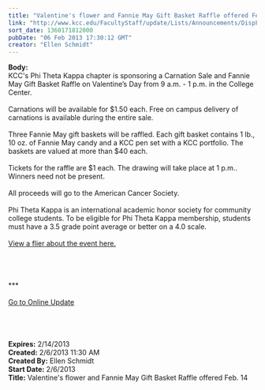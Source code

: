 ```yaml
---
title: "Valentine's flower and Fannie May Gift Basket Raffle offered Feb. 14 "
link: "http://www.kcc.edu/FacultyStaff/update/Lists/Announcements/DispForm.aspx?ID=983"
sort_date: 1360171812000
pubDate: "06 Feb 2013 17:30:12 GMT"
creator: "Ellen Schmidt"
---
```


<div><b>Body:</b> <div class="ExternalClassE11735CF40D8471A80EC47058D9FD7AD"><div>KCC's Phi Theta Kappa chapter is sponsoring a Carnation Sale and Fannie May Gift Basket Raffle on Valentine’s Day from 9 a.m. - 1 p.m. in the College Center.</div>
<div><br />Carnations will be available for $1.50 each. Free on campus delivery of carnations is available during the entire sale.</div>
<div> </div>
<div>Three Fannie May gift baskets will be raffled. Each gift basket contains 1 lb., 10 oz. of Fannie May candy and a KCC pen set with a KCC portfolio. The baskets are valued at more than $40 each.</div>
<div> </div>
<div>Tickets for the raffle are $1 each. The drawing will take place at 1 p.m.. Winners need not be present. </div>
<div> </div>
<div>All proceeds will go to the American Cancer Society.</div>
<div><br />Phi Theta Kappa is an international academic honor society for community college students. To be eligible for Phi Theta Kappa membership, students must have a 3.5 grade point average or better on a 4.0 scale.</div>
<div> </div>
<div><a href="/FacultyStaff/update/Documents/PTKCarnation%20Sale_raffle.pdf">View a flier about the event here.</a></div>
<div>
<div> </div>
<div>
<div> </div>
<div> </div>
<div> </div>
<div>
<div>***</div>
<div> </div>
<div><a href="/FacultyStaff/update/Pages/dailyupdate.aspx">Go to Online Update</a></div>
<div> </div></div><br /></div><br />  <br /></div></div></div>
<div><b>Expires:</b> 2/14/2013</div>
<div><b>Created:</b> 2/6/2013 11:30 AM</div>
<div><b>Created By:</b> Ellen Schmidt</div>
<div><b>Start Date:</b> 2/6/2013</div>
<div><b>Title:</b> Valentine&#39;s flower and Fannie May Gift Basket Raffle offered Feb. 14 </div>
